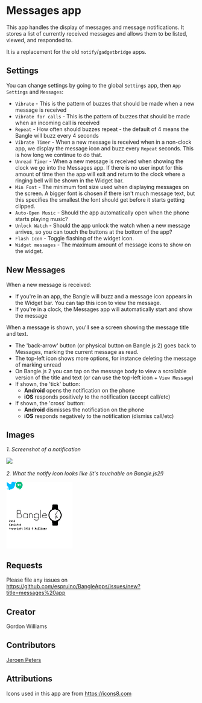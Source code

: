 # Messages app

This app handles the display of messages and message notifications. It stores
a list of currently received messages and allows them to be listed, viewed,
and responded to.

It is a replacement for the old `notify`/`gadgetbridge` apps.

## Settings

You can change settings by going to the global `Settings` app, then `App Settings`
and `Messages`:

* `Vibrate` - This is the pattern of buzzes that should be made when a new message is received
* `Vibrate for calls` - This is the pattern of buzzes that should be made when an incoming call is received
* `Repeat` - How often should buzzes repeat - the default of 4 means the Bangle will buzz every 4 seconds
* `Vibrate Timer` - When a new message is received when in a non-clock app, we display the message icon and
buzz every `Repeat` seconds. This is how long we continue to do that.
* `Unread Timer` - When a new message is received when showing the clock we go into the Messages app.
If there is no user input for this amount of time then the app will exit and return
to the clock where a ringing bell will be shown in the Widget bar.
* `Min Font` - The minimum font size used when displaying messages on the screen. A bigger font
is chosen if there isn't much message text, but this specifies the smallest the font should get before
it starts getting clipped.
* `Auto-Open Music` - Should the app automatically open when the phone starts playing music?
* `Unlock Watch` - Should the app unlock the watch when a new message arrives, so you can touch the buttons at the bottom of the app?
* `Flash Icon` - Toggle flashing of the widget icon.
* `Widget messages` - The maximum amount of message icons to show on the widget.

## New Messages

When a new message is received:

* If you're in an app, the Bangle will buzz and a message icon appears in the Widget bar. You can tap this icon to view the message.
* If you're in a clock, the Messages app will automatically start and show the message

When a message is shown, you'll see a screen showing the message title and text.

* The 'back-arrow' button (or physical button on Bangle.js 2) goes back to Messages, marking the current message as read.
* The top-left icon shows more options, for instance deleting the message of marking unread
* On Bangle.js 2 you can tap on the message body to view a scrollable version of the title and text (or can use the top-left icon + `View Message`)
* If shown, the 'tick' button:
   * **Android** opens the notification on the phone
   * **iOS** responds positively to the notification (accept call/etc)
* If shown, the 'cross' button:
   * **Android** dismisses the notification on the phone
   * **iOS** responds negatively to the notification (dismiss call/etc)

## Images
_1. Screenshot of a notification_

![](screenshot.png)

_2. What the notify icon looks like (it's touchable on Bangle.js2!)_

![](screenshot-notify.gif)



## Requests

Please file any issues on https://github.com/espruino/BangleApps/issues/new?title=messages%20app

## Creator

Gordon Williams

## Contributors

[Jeroen Peters](https://github.com/jeroenpeters1986)

## Attributions

Icons used in this app are from https://icons8.com
